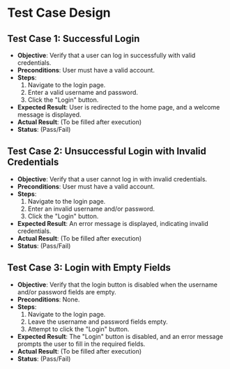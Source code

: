 # Test Case Design

## Test Case 1: Successful Login
- **Objective**: Verify that a user can log in successfully with valid credentials.
- **Preconditions**: User must have a valid account.
- **Steps**:
  1. Navigate to the login page.
  2. Enter a valid username and password.
  3. Click the "Login" button.
- **Expected Result**: User is redirected to the home page, and a welcome message is displayed.
- **Actual Result**: (To be filled after execution)
- **Status**: (Pass/Fail)

## Test Case 2: Unsuccessful Login with Invalid Credentials
- **Objective**: Verify that a user cannot log in with invalid credentials.
- **Preconditions**: User must have a valid account.
- **Steps**:
  1. Navigate to the login page.
  2. Enter an invalid username and/or password.
  3. Click the "Login" button.
- **Expected Result**: An error message is displayed, indicating invalid credentials.
- **Actual Result**: (To be filled after execution)
- **Status**: (Pass/Fail)

## Test Case 3: Login with Empty Fields
- **Objective**: Verify that the login button is disabled when the username and/or password fields are empty.
- **Preconditions**: None.
- **Steps**:
  1. Navigate to the login page.
  2. Leave the username and password fields empty.
  3. Attempt to click the "Login" button.
- **Expected Result**: The "Login" button is disabled, and an error message prompts the user to fill in the required fields.
- **Actual Result**: (To be filled after execution)
- **Status**: (Pass/Fail)
